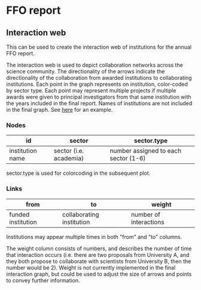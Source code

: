 # FFO report

## Interaction web

This can be used to create the interaction web of institutions for the annual FFO report.

The interaction web is used to depict collaboration networks across the science community. The directionality of the arrows indicate the directionality of the collaboration from awarded institutions to collaborating institutions. Each point in the graph represents on institution, color-coded by sector type. Each point may represent multiple projects if multiple awards were given to principal investigators from that same institution with the years included in the final report. Names of institutions are not included in the final graph. See [here](https://oeab.noaa.gov/wp-content/uploads/2021/04/ffo-report-2016-2020.pdf) for an example.


### Nodes
id | sector | sector.type
------------ | ------------- | ------------
institution name | sector (i.e. academia) | number assigned to each sector (1-6)

sector.type is used for colorcoding in the subsequent plot.

### Links
from | to | weight
------------ | ------------- | ------------
funded institution | collaborating institution | number of interactions

Institutions may appear multiple times in both "from" and "to" columns.

The weight column consists of numbers, and describes the number of time that interaction occurs (i.e. there are two proposals from University A, and they both propose to collaborate with scientists from University B, then the number would be 2). Weight is not currently implemented in the final interaction graph, but could be used to adjust the size of arrows and points to convey further information.

